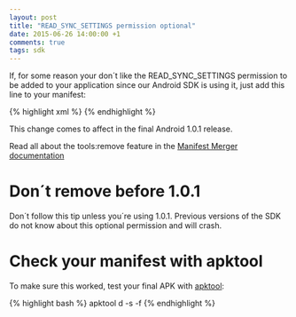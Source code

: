 ```yaml
---
layout: post
title: "READ_SYNC_SETTINGS permission optional"
date: 2015-06-26 14:00:00 +1
comments: true
tags: sdk
---
```

If, for some reason your don´t like the READ_SYNC_SETTINGS permission to be added to your application since our Android SDK is using it, just add this line to your manifest:

{% highlight xml %}
<uses-permission
            android:name="android.permission.READ_SYNC_SETTINGS"
            tools:node="remove"
            tools:selector="com.sensorberg.sdk" />
{% endhighlight %}

This change comes to affect in the final Android 1.0.1 release.

Read all about the tools:remove feature in the <a href="http://tools.android.com/tech-docs/new-build-system/user-guide/manifest-merger#TOC-tools:node-markers">Manifest Merger documentation</a>


<div class="callout callout-alert">
    <h1><i class='fa fa-exclamation-triangle'/></i>Don´t remove before 1.0.1</h1>
    <p>Don´t follow this tip unless you´re using 1.0.1. Previous versions of the SDK do not know about this optional permission and will crash.</p>
</div>

<!--more-->

<div class="callout callout-info">
    <h1><i class='fa fa-info-circle'/></i>Check your manifest with apktool</h1>
    <p>To make sure this worked, test your final APK with <a href="http://ibotpeaches.github.io/Apktool/">apktool</a>:</p>
{% highlight bash %}
apktool d -s -f <your-apk-file>
{% endhighlight %}
</div>






